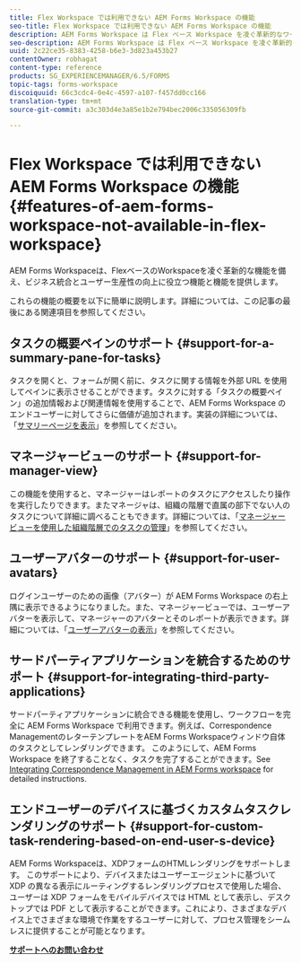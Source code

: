 ```yaml
---
title: Flex Workspace では利用できない AEM Forms Workspace の機能
seo-title: Flex Workspace では利用できない AEM Forms Workspace の機能
description: AEM Forms Workspace は Flex ベース Workspace を凌ぐ革新的なワークスペースです。特徴と機能の違いについてご覧ください。
seo-description: AEM Forms Workspace は Flex ベース Workspace を凌ぐ革新的なワークスペースです。特徴と機能の違いについてご覧ください。
uuid: 2c22ce35-8383-4258-b6e3-3d823a453b27
contentOwner: robhagat
content-type: reference
products: SG_EXPERIENCEMANAGER/6.5/FORMS
topic-tags: forms-workspace
discoiquuid: 66c3cdc4-0e4c-4597-a107-f457dd0cc166
translation-type: tm+mt
source-git-commit: a3c303d4e3a85e1b2e794bec2006c335056309fb

---
```



# Flex Workspace では利用できない AEM Forms Workspace の機能 {#features-of-aem-forms-workspace-not-available-in-flex-workspace}

AEM Forms Workspaceは、FlexベースのWorkspaceを凌ぐ革新的な機能を備え、ビジネス統合とユーザー生産性の向上に役立つ機能と機能を提供します。

これらの機能の概要を以下に簡単に説明します。詳細については、この記事の最後にある関連項目を参照してください。

## タスクの概要ペインのサポート {#support-for-a-summary-pane-for-tasks}

タスクを開くと、フォームが開く前に、タスクに関する情報を外部 URL を使用してペインに表示させることができます。タスクに対する「タスクの概要ペイン」の追加情報および関連情報を使用することで、AEM Forms Workspace のエンドユーザーに対してさらに価値が追加されます。実装の詳細については、「[サマリーページを表示](/help/forms/using/displaying-information-task-summary-pane.md)」を参照してください。

## マネージャービューのサポート {#support-for-manager-view}

この機能を使用すると、マネージャーはレポートのタスクにアクセスしたり操作を実行したりできます。またマネージャは、組織の階層で直属の部下でない人のタスクについて詳細に調べることもできます。詳細については、「[マネージャービューを使用した組織階層でのタスクの管理](/help/forms/using/tasks-organizational-hierarchy-using-manager.md)」を参照してください。

## ユーザーアバターのサポート {#support-for-user-avatars}

ログインユーザーのための画像（アバター）が AEM Forms Workspace の右上隅に表示できるようになりました。また、マネージャービューでは、ユーザーアバターを表示して、マネージャーのアバターとそのレポートが表示できます。詳細については、「[ユーザーアバターの表示](/help/forms/using/displaying-user-avatar.md)」を参照してください。

## サードパーティアプリケーションを統合するためのサポート {#support-for-integrating-third-party-applications}

サードパーティアプリケーションに統合できる機能を使用し、ワークフローを完全に AEM Forms Workspace で利用できます。例えば、Correspondence ManagementのレターテンプレートをAEM Forms Workspaceウィンドウ自体のタスクとしてレンダリングできます。 このようにして、AEM Forms Workspace を終了することなく、タスクを完了することができます。See [Integrating Correspondence Management in AEM Forms workspace](/help/forms/using/integrating-correspondence-management-html-workspace.md) for detailed instructions.

## エンドユーザーのデバイスに基づくカスタムタスクレンダリングのサポート {#support-for-custom-task-rendering-based-on-end-user-s-device}

AEM Forms Workspaceは、XDPフォームのHTMLレンダリングをサポートします。 このサポートにより、デバイスまたはユーザーエージェントに基づいて XDP の異なる表示にルーティングするレンダリングプロセスで使用した場合、ユーザーは XDP フォームをモバイルデバイスでは HTML として表示し、デスクトップでは PDF として表示することができます。これにより、さまざまなデバイス上でさまざまな環境で作業をするユーザーに対して、プロセス管理をシームレスに提供することが可能となります。

**[サポートへのお問い合わせ](https://www.adobe.com/account/sign-in.supportportal.html)**
